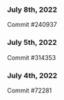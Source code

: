 ### July 8th, 2022

Commit #240937

### July 5th, 2022

Commit #314353


### July 4th, 2022

Commit #72281
